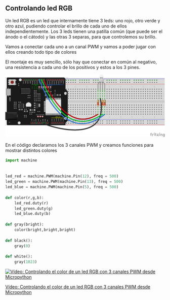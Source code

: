 ## Controlando led RGB

Un led RGB es un led que internamente tiene 3 leds: uno rojo, otro verde y otro azul, pudiendo controlar el brillo de cada uno de ellos independientemente. Los 3 leds tienen una patilla común (que puede ser el ánodo o el cátodo) y las otras 3 separas, para que controlemos su brillo.

Vamos a conectar cada uno a un canal PWM y vamos a poder jugar con ellos creando todo tipo de colores


El montaje es muy sencillo, sólo hay que conectar en común al negativo, una resistencia a cada uno de los positivos y estos a los 3 pines.

![](./images/wemos_d1_R32_led_RGB_bb.png)

En el código declaramos los 3 canales PWM y creamos funciones para mostrar distintos colores


```python
import machine


led_red = machine.PWM(machine.Pin(12), freq = 500)
led_green = machine.PWM(machine.Pin(13), freq = 500)
led_blue = machine.PWM(machine.Pin(5), freq = 500)

def color(r,g,b):
    led_red.duty(r)
    led_green.duty(g)
    led_blue.duty(b)

def gray(bright):
    color(bright,bright,bright)

def black():
    gray(0)

def white():
    gray(1023)

```

[![Vídeo: Controlando el color de un led RGB con 3 canales PWM desde Micropython](https://img.youtube.com/vi/xeWRiRDRcIo/0.jpg)](https://drive.google.com/file/d/1BQy42owR09vGFqwpfse2RmkrMFTPZh4Y/view?usp=sharing)

[Vídeo: Controlando el color de un led RGB con 3 canales PWM desde Micropython](https://drive.google.com/file/d/1BQy42owR09vGFqwpfse2RmkrMFTPZh4Y/view?usp=sharing)


